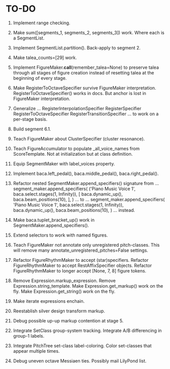 TO-DO
=====

1.  Implement range checking.

2.  Make sum([segments_1, segments_2, segments_3]) work.
    Where each is a SegmentList.

3.  Implement SegmentList.partition(). Back-apply to segment 2.

4.  Make talea_counts=[29] work.

5.  Implement FigureMaker.__call__(remember_talea=None) to preserve talea
    through all stages of figure creation instead of resetting talea at the
    beginning of every stage.

6.  Make RegisterToOctaveSpecifier survive FigureMaker interpretation.
    RegisterToOctaveSpecifier() works in docs.
    But anchor is lost in FigureMaker interpretation.

7.  Generalize ...
        RegisterInterpolationSpecifier
        RegisterSpecifier
        RegisterToOctaveSpecifier
        RegisterTransitionSpecifier
    ... to work on a per-stage basis.

8.  Build segment 6.1.

9.  Teach FigureMaker about ClusterSpecifier (cluster resonance).

10. Teach FigureAccumulator to populate _all_voice_names from ScoreTemplate.
    Not at initialization but at class definition.

11. Equip SegmentMaker with label_voices property.

12. Implement baca.left_pedal(), baca.middle_pedal(), baca.right_pedal().

13. Refactor nested SegmentMaker.append_specifiers() signature from ...
        segment_maker.append_specifiers(
            ('Piano Music Voice 1', baca.select.stages(1, Infinity)),
            [
                baca.dynamic_up(),
                baca.beam_positions(10),
                ],
            )
    ... to ...
        segment_maker.append_specifiers(
            'Piano Music Voice 1',
            baca.select.stages(1, Infinity)),
            baca.dynamic_up(),
            baca.beam_positions(10),
            )
    ... instead.

14. Make baca.tuplet_bracket_up() work in SegmentMaker.append_specifiers().

15. Extend selectors to work with named figures.

16. Teach FigureMaker not annotate only unregistered pitch-classes.
    This will remove many annotate_unregistered_pitches=False settings.

17. Refactor FigureRhythmMaker to accept (star)specifiers.
    Refactor FigureRhythmMaker to accept RestAffixSpecifier objects.
    Refactor FigureRhythmMaker to longer accept [None, 7, 8] figure tokens.

18. Remove Expression.markup_expression.
    Remove Expression.string_template.
    Make Expression.get_markup() work on the fly.
    Make Expression.get_string() work on the fly.

19. Make iterate expressions enchain.

20. Reestablish silver design transform markup.

21. Debug possible up-up markup contention at stage 5.

22. Integrate SetClass group-system tracking.
    Integrate A/B differencing in group-1 labels.

23. Integrate PitchTree set-class label-coloring.
    Color set-classes that appear multiple times.

24. Debug uneven octave Messiaen ties. Possibly mail LilyPond list.
